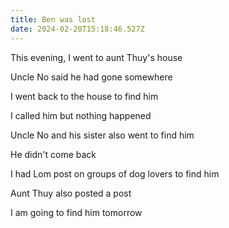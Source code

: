 ```yaml
---
title: Ben was lost
date: 2024-02-20T15:18:46.527Z
---
```


This evening, I went to aunt Thuy's house

Uncle No said he had gone somewhere

I went back to the house to find him

I called him but nothing happened

Uncle No and his sister also went to find him

He didn't come back

I had Lom post on groups of dog lovers to find him

Aunt Thuy also posted a post

I am going to find him tomorrow
